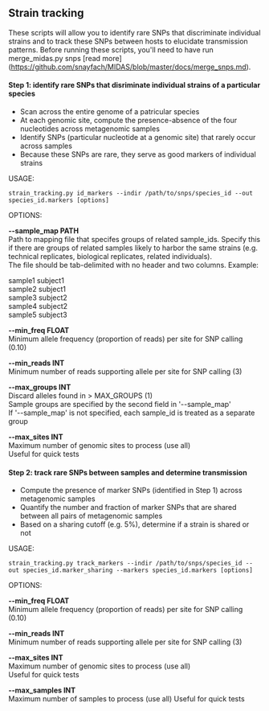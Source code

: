 ## Strain tracking

These scripts will allow you to identify rare SNPs that discriminate individual strains and to track these SNPs between hosts to elucidate transmission patterns. Before running these scripts, you'll need to have run merge_midas.py snps [read more] (https://github.com/snayfach/MIDAS/blob/master/docs/merge_snps.md).



#### Step 1: identify rare SNPs that disriminate individual strains of a particular species
 * Scan across the entire genome of a patricular species
 * At each genomic site, compute the presence-absence of the four nucleotides across metagenomic samples
 * Identify SNPs (particular nucleotide at a genomic site) that rarely occur across samples
 * Because these SNPs are rare, they serve as good markers of individual strains 

USAGE:

`strain_tracking.py id_markers --indir /path/to/snps/species_id --out species_id.markers [options]`

OPTIONS:

<b>--sample_map PATH </b>  
Path to mapping file that specifes groups of related sample_ids. 
Specify this if there are groups of related samples likely to harbor the same strains (e.g. technical replicates, biological replicates, related individuals).  
The file should be tab-delimited with no header and two columns. Example:  

 sample1 subject1  
 sample2 subject1  
 sample3 subject2  
 sample4 subject2  
 sample5 subject3  
                      
<b>--min_freq FLOAT </b>   
 Minimum allele frequency (proportion of reads) per site for SNP calling (0.10) 
  
<b>--min_reads INT </b>     
Minimum number of reads supporting allele per site for SNP calling (3)  

<b>--max_groups INT </b>   
Discard alleles found in > MAX_GROUPS (1)    
Sample groups are specified by the second field in '--sample_map'  
If '--sample_map' is not specified, each sample_id is treated as a separate group  

<b>--max_sites INT </b>    
Maximum number of genomic sites to process (use all)  
Useful for quick tests

#### Step 2: track rare SNPs between samples and determine transmission 
 * Compute the presence of marker SNPs (identified in Step 1) across metagenomic samples
 * Quantify the number and fraction of marker SNPs that are shared between all pairs of metagenomic samples
 * Based on a sharing cutoff (e.g. 5%), determine if a strain is shared or not

USAGE:

`strain_tracking.py track_markers --indir /path/to/snps/species_id --out species_id.marker_sharing --markers species_id.markers [options]`

OPTIONS:
                      
<b>--min_freq FLOAT </b>   
 Minimum allele frequency (proportion of reads) per site for SNP calling (0.10) 
  
<b>--min_reads INT </b>     
Minimum number of reads supporting allele per site for SNP calling (3)  

<b>--max_sites INT </b>    
Maximum number of genomic sites to process (use all)  
Useful for quick tests

<b>--max_samples INT </b>   
Maximum number of samples to process (use all)
Useful for quick tests
